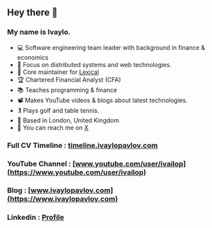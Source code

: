 ## Hey there 👋

### My name is Ivaylo. 

- 💻 Software engineering team leader with background in finance & economics
- 📡 Focus on distributed systems and web technologies. 
- 📝 Core maintainer for [Lexical](https://github.com/facebook/lexical)
- 🏆 Chartered Financial Analyst (CFA)
- 📚 Teaches programming & finance
- 📽 Makes YouTube videos & blogs about latest technologies. 
- 🏌️‍ Plays golf and table tennis. 
- 📍 Based in London, United Kingdom
- 💬 You can reach me on [X](https://x.com/ivailop)

### Full CV Timeline : [timeline.ivaylopavlov.com](https://timeline.ivaylopavlov.com)

### YouTube Channel : [www.youtube.com/user/ivailop](https://www.youtube.com/user/ivailop)

### Blog : [www.ivaylopavlov.com](https://www.ivaylopavlov.com)

### Linkedin : [Profile](https://www.linkedin.com/in/ivaylo-pavlov-cfa-frm-imc-cfte-86699734/)
